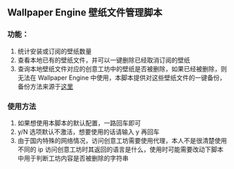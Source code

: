 ## Wallpaper Engine 壁纸文件管理脚本

### 功能：

1. 统计安装或订阅的壁纸数量
2. 查看本地已有的壁纸文件，并可以一键删除已经取消订阅的壁纸
3. 查询本地壁纸文件对应的创意工坊中的壁纸是否被删除，如果已经被删除，则无法在 Wallpaper Engine 中使用，本脚本提供对这些壁纸文件的一键备份，备份方法来源于[这里](https://help.wallpaperengine.io/zh/steam/backup.html)

### 使用方法

1. 如果想使用本脚本的默认配置，一路回车即可
2. y/N 选项默认不激活，想要使用的话请输入 y 再回车
3. 由于国内特殊的网络情况，访问创意工坊需要使用代理，本人不是很清楚使用不同的 ip 访问创意工坊时其返回的语言是什么，使用时可能需要改动下脚本中用于判断工坊内容是否被删除的字符串